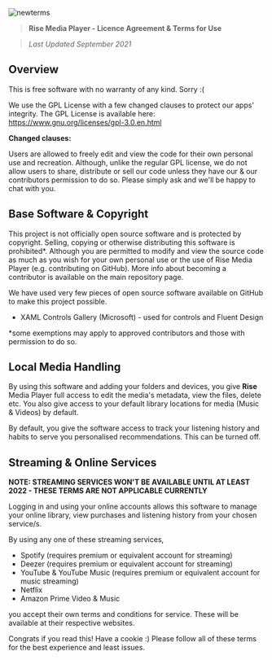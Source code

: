 ![newterms](https://user-images.githubusercontent.com/74561130/131143019-dbce294b-e56f-4f2e-ace7-d4e0363e811e.png)
> **Rise Media Player - Licence Agreement & Terms for Use**




> *Last Updated September 2021*

## Overview

This is free software with no warranty of any kind. Sorry :(

We use the GPL License with a few changed clauses to protect our apps' integrity. The GPL License is available here: https://www.gnu.org/licenses/gpl-3.0.en.html

**Changed clauses:**

Users are allowed to freely edit and view the code for their own personal use and recreation. Although, unlike the regular GPL license, we do not allow users to share, distribute or sell our code unless they have our & our contributors permission to do so. Please simply ask and we'll be happy to chat with you.

## Base Software & Copyright

This project is not officially open source software and is protected by copyright. Selling, copying or otherwise distributing this software is prohibited*. Although you are permitted to modify and view the source code as much as you wish for your own personal use or the use of Rise Media Player (e.g. contributing on GitHub). More info about becoming a contributor is available on the main repository page.

We have used very few pieces of open source software available on GitHub to make this project possible. 
- XAML Controls Gallery (Microsoft) - used for controls and Fluent Design

*some exemptions may apply to approved contributors and those with permission to do so.

## Local Media Handling

By using this software and adding your folders and devices, you give **Rise** Media Player full access to edit the media's metadata, view the files, delete etc. You also give access to your default library locations for media (Music & Videos) by default.

By default, you give the software access to track your listening history and habits to serve you personalised recommendations. This can be turned off.

## Streaming & Online Services

**NOTE: STREAMING SERVICES WON'T BE AVAILABLE UNTIL AT LEAST 2022 - THESE TERMS ARE NOT APPLICABLE CURRENTLY**

Logging in and using your online accounts allows this software to manage your online library, view purchases and listening history from your chosen service/s. 

By using any one of these streaming services,
* Spotify (requires premium or equivalent account for streaming)
* Deezer  (requires premium or equivalent account for streaming)
* YouTube & YouTube Music  (requires premium or equivalent account for music streaming)
* Netflix
* Amazon Prime Video & Music

you accept their own terms and conditions for service. These will be available at their respective websites.


Congrats if you read this! Have a cookie :) 
Please follow all of these terms for the best experience and least issues.
